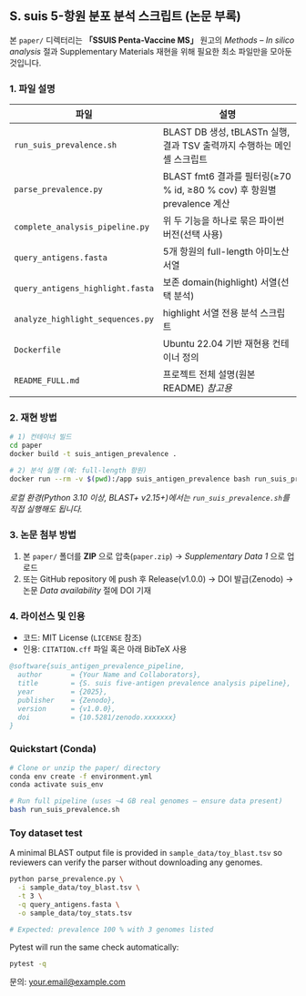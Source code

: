 ## S. suis 5-항원 분포 분석 스크립트 (논문 부록)

본 `paper/` 디렉터리는 **「SSUIS Penta-Vaccine MS」** 원고의 *Methods – In silico analysis* 절과 Supplementary Materials 재현을 위해 필요한 최소 파일만을 모아둔 것입니다.

### 1. 파일 설명
|파일|설명|
|----|----|
|`run_suis_prevalence.sh`|BLAST DB 생성, tBLASTn 실행, 결과 TSV 출력까지 수행하는 메인 셸 스크립트|
|`parse_prevalence.py`|BLAST fmt6 결과를 필터링(≥70 % id, ≥80 % cov) 후 항원별 prevalence 계산|
|`complete_analysis_pipeline.py`|위 두 기능을 하나로 묶은 파이썬 버전(선택 사용)|
|`query_antigens.fasta`|5개 항원의 full-length 아미노산 서열|
|`query_antigens_highlight.fasta`|보존 domain(highlight) 서열(선택 분석)|
|`analyze_highlight_sequences.py`|highlight 서열 전용 분석 스크립트|
|`Dockerfile`|Ubuntu 22.04 기반 재현용 컨테이너 정의|
|`README_FULL.md`|프로젝트 전체 설명(원본 README) *참고용*|

### 2. 재현 방법
```bash
# 1) 컨테이너 빌드
cd paper
docker build -t suis_antigen_prevalence .

# 2) 분석 실행 (예: full-length 항원)
docker run --rm -v $(pwd):/app suis_antigen_prevalence bash run_suis_prevalence.sh
```

*로컬 환경(Python 3.10 이상, BLAST+ v2.15+)에서는 `run_suis_prevalence.sh`를 직접 실행해도 됩니다.*

### 3. 논문 첨부 방법
1. 본 `paper/` 폴더를 **ZIP** 으로 압축(`paper.zip`) → *Supplementary Data 1* 으로 업로드
2. 또는 GitHub repository 에 push 후 Release(v1.0.0) → DOI 발급(Zenodo) → 논문 *Data availability* 절에 DOI 기재

### 4. 라이선스 및 인용
- 코드: MIT License (`LICENSE` 참조)
- 인용: `CITATION.cff` 파일 혹은 아래 BibTeX 사용
```bibtex
@software{suis_antigen_prevalence_pipeline,
  author       = {Your Name and Collaborators},
  title        = {S. suis five-antigen prevalence analysis pipeline},
  year         = {2025},
  publisher    = {Zenodo},
  version      = {v1.0.0},
  doi          = {10.5281/zenodo.xxxxxxx}
}
```

### Quickstart (Conda)

```bash
# Clone or unzip the paper/ directory
conda env create -f environment.yml
conda activate suis_env

# Run full pipeline (uses ~4 GB real genomes – ensure data present)
bash run_suis_prevalence.sh
```

### Toy dataset test
A minimal BLAST output file is provided in `sample_data/toy_blast.tsv` so reviewers can verify the parser without downloading any genomes.

```bash
python parse_prevalence.py \
  -i sample_data/toy_blast.tsv \
  -t 3 \
  -q query_antigens.fasta \
  -o sample_data/toy_stats.tsv

# Expected: prevalence 100 % with 3 genomes listed
```

Pytest will run the same check automatically:

```bash
pytest -q
```

문의: your.email@example.com 